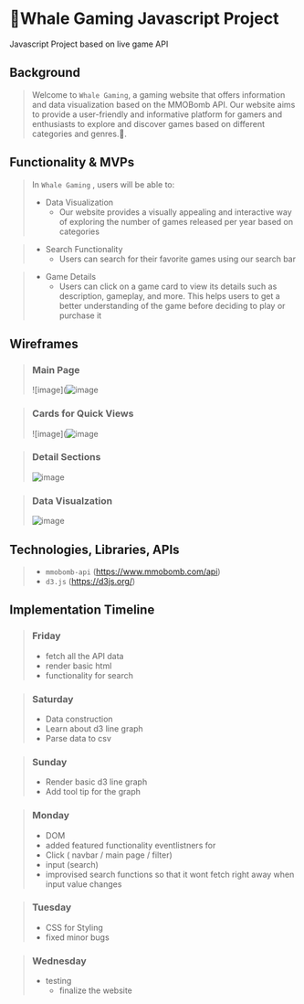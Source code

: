 # 🐳Whale Gaming Javascript Project
Javascript  Project based on live game API




## Background
> Welcome to `Whale Gaming`, a gaming website that offers information and data visualization based on the MMOBomb API. Our website aims to provide a user-friendly and informative platform for gamers and enthusiasts to explore and discover games based on different categories and genres.🐋.





## Functionality & MVPs
> In  `Whale Gaming` , users will be able to:
> - Data Visualization
>   - Our website provides a visually appealing and interactive way of exploring the number of games released per year based on categories

> - Search Functionality
>   -  Users can search for their favorite games using our search bar

> - Game Details
>   - Users can click on a game card to view its details such as description, gameplay, and more. This helps users to get a better understanding of the game before deciding to play or purchase it

## Wireframes
> ### Main Page
>![image](![image](https://user-images.githubusercontent.com/106133580/225347911-77703b4a-d1fd-41ae-a4db-2c4b4bc72d1b.png)


> ### Cards for Quick Views 
> ![image](![image](https://user-images.githubusercontent.com/106133580/225348069-9148d092-97c0-4077-812d-70c7c2775246.png)


> ### Detail Sections 
> ![image](https://user-images.githubusercontent.com/106133580/225348352-847bfc8f-ad42-49b6-b286-47e34cfa10e3.png)


> ### Data Visualzation 
> ![image](https://user-images.githubusercontent.com/106133580/225348426-4131a92e-1a79-4242-b7ca-8e5e581ae2d5.png)





## Technologies, Libraries, APIs
> -  `mmobomb-api` (https://www.mmobomb.com/api)
> - `d3.js` (https://d3js.org/)



## Implementation Timeline
> ### Friday
> - fetch all the API data
> - render basic html
> - functionality for search

> ### Saturday
> - Data construction
> - Learn about d3 line graph 
> - Parse data to csv

> ### Sunday
> - Render basic d3 line graph
> - Add tool tip for the graph 

> ### Monday
> - DOM
>  - added featured functionality eventlistners for 
>   - Click ( navbar / main page / filter)
>   - input (search)
>    - improvised search functions so that it wont fetch right away when input value changes   

> ### Tuesday
> - CSS for Styling
> - fixed minor bugs


> ### Wednesday
> - testing
>   - finalize the website

